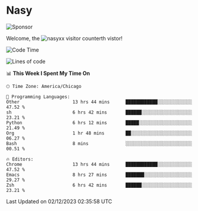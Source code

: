 # Nasy

<!--
<p align="center">
<img height="200" src="https://github-readme-stats.vercel.app/api?username=nasyxx&count_private=true&show_icons=true&theme=dracula&include_all_commits=true"/>
<img height="200" src="https://github-readme-stats.vercel.app/api/top-langs/?username=nasyxx&theme=dracula&hide=html,jupyter+notebook&count_private=true&show_icons=true"/>
</p>

  
----------------
-->

![Sponsor](https://img.shields.io/static/v1.svg?label=Sponsor&message=%E2%9D%A4&logo=GitHub&style=flat&color=pink)
 
Welcome, the ![nasyxx visitor counter](https://count.getloli.com/get/@nasyxx?theme=rule34)th vistor!
 
<!--START_SECTION:waka-->
![Code Time](http://img.shields.io/badge/Code%20Time-4%2C042%20hrs%2014%20mins-blue)

![Lines of code](https://img.shields.io/badge/From%20Hello%20World%20I%27ve%20Written-6.3%20million%20lines%20of%20code-blue)

📊 **This Week I Spent My Time On** 

```text
🕑︎ Time Zone: America/Chicago

💬 Programming Languages: 
Other                    13 hrs 44 mins      ████████████░░░░░░░░░░░░░   47.52 % 
sh                       6 hrs 42 mins       ██████░░░░░░░░░░░░░░░░░░░   23.21 % 
Python                   6 hrs 12 mins       █████░░░░░░░░░░░░░░░░░░░░   21.49 % 
Org                      1 hr 48 mins        ██░░░░░░░░░░░░░░░░░░░░░░░   06.27 % 
Bash                     8 mins              ░░░░░░░░░░░░░░░░░░░░░░░░░   00.51 % 

🔥 Editors: 
Chrome                   13 hrs 44 mins      ████████████░░░░░░░░░░░░░   47.52 % 
Emacs                    8 hrs 27 mins       ███████░░░░░░░░░░░░░░░░░░   29.27 % 
Zsh                      6 hrs 42 mins       ██████░░░░░░░░░░░░░░░░░░░   23.21 % 
```


 Last Updated on 02/12/2023 02:35:58 UTC
<!--END_SECTION:waka-->

<!-- ![visitors](https://visitor-badge.laobi.icu/badge?page_id=nasyxx.nasyxx) -->
